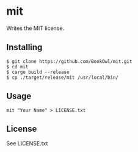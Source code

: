 # mit
Writes the MIT license.

## Installing
```
$ git clone https://github.com/BookOwl/mit.git
$ cd mit
$ cargo build --release
$ cp ./target/release/mit /usr/local/bin/
```

## Usage
`mit "Your Name" > LICENSE.txt`

## License
See LICENSE.txt
